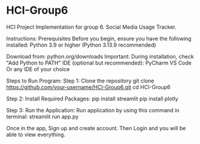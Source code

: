 # HCI-Group6
HCI Project Implementation for group 6. Social Media Usage Tracker.

Instructions:
Prerequisites
Before you begin, ensure you have the following installed:
Python 3.9 or higher (Python 3.13.9 recommended)

Download from: python.org/downloads
Important: During installation, check "Add Python to PATH"
IDE (optional but recommended):
  PyCharm
  VS Code
  Or any IDE of your choice


Steps to Run Program:
Step 1: Clone the repository
git clone https://github.com/your-username/HCI-Group6.git
cd HCI-Group6

Step 2: Install Required Packages:
pip install streamlit
pip install plotly

Step 3: Run the Application:
Run application by using this command in terminal: streamlit run app.py

Once in the app, Sign up and create account. Then Login and you will be able to view everything.
